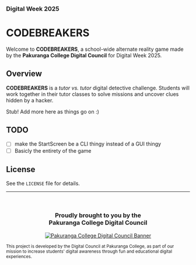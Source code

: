 <!-- markdownlint-disable MD041 -->
<!-- markdownlint-disable MD033 -->

### Digital Week 2025

# CODEBREAKERS

Welcome to **CODEBREAKERS**, a school-wide alternate reality game made by the **Pakuranga College Digital Council** for Digital Week 2025.

## Overview

**CODEBREAKERS** is a *tutor vs. tutor* digital detective challenge. Students will work together in their tutor classes to solve missions and uncover clues hidden by a hacker.

Stub! Add more here as things go on :)

## TODO

- [ ] make the StartScreen be a CLI thingy instead of a GUI thingy
- [ ] Basicly the entirety of the game

## License

See the `LICENSE` file for details.

---

<div align="center">
<br>
<h3 style="text-align:center;">Proudly brought to you by the <br>Pakuranga College Digital Council</h3>
<a href="https://i.ibb.co/jz8LNkY/cropped-banner-low-res.png">
    <img src="https://i.ibb.co/jz8LNkY/cropped-banner-low-res.png" alt="Pakuranga College Digital Council Banner">
</a>
</div>

<sub>This project is developed by the Digital Council at Pakuranga College, as part of our mission to increase students' digital awareness through fun and educational digital experiences.</sub>
